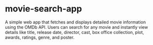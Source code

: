 # movie-search-app
A simple web app that fetches and displays detailed movie information using the OMDb API. Users can search for any movie and instantly view details like title, release date, director, cast, box office collection, plot, awards, ratings, genre, and poster.
